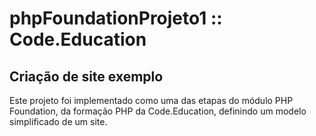 # phpFoundationProjeto1 :: Code.Education


## Criação de site exemplo


Este projeto foi implementado como uma das etapas do módulo PHP Foundation, da formação PHP da Code.Education, definindo um modelo simplificado de um site.

